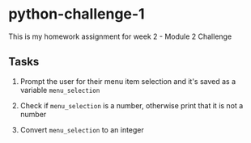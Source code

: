 # python-challenge-1
This is my homework assignment for week 2 - Module 2 Challenge

## Tasks
1. Prompt the user for their menu item selection and it's saved as a variable `menu_selection`

2. Check if `menu_selection` is a number, otherwise print that it is not a number

3. Convert `menu_selection` to an integer

